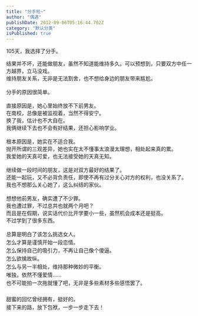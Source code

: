 ```yaml
---
title: "分手啦~"
author: "偶遇"
publishDate: 2012-09-06T05:16:44.702Z
category: "默认分类"
isPublished: true
---
```


105天，我选择了分手。<wbr><div>结果并不坏，还能做朋友，虽然不知道能维持多久。可以预想到，只要双方中任一方越界，立马没戏。</div><div>维持朋友关系，无非是无法割舍，也不想给身边的朋友带来尴尬。</div><div><br></div><div>分手的原因很简单。</div><div><br></div><div>直接原因是，她心里始终放不下前男友。</div><div>在南校，总像是被监视着，当然不得安宁。</div><div>换了我，估计也不大自在。</div><div>我俩继续下去也不会有好结果，还担心影响学业。</div><div><br></div><div>根本原因是，她实在不适合我。</div><div>抛开所谓的三观差异，她也实在太不懂事太浪漫太理想，相处起来真的累。</div><div>我爱她的天真可爱，也无法接受她的天真无知。</div><div><br></div><div>继续做一段时间的朋友，这是对双方最好的结果了。</div><div>还能一起玩，又不必背负责任，即使不再有过分关心对方的权利，也没关系了。</div><div>我也不想那么关心她了，这么纠结的家伙。</div><div><br></div><div>想想他前男友，确实遭了不少罪。</div><div>我也遭过罪，不过总共也就两个月吧？</div><div>而且是在假期，说实话代价比开学要小一些，虽然机会成本还是挺高。</div><div>不过学到了很多东西。</div><div><br></div><div><div style="line-height: 22px;"    >总算是明白了该怎么挑选女人。</div><div style="line-height: 22px;"    >怎么才算是谨慎开始一段恋情。</div><div style="line-height: 22px;"    >怎么保持自己的吸引力，不再让自己像个傻逼。</div><div style="line-height: 22px;"    >怎么欲擒故纵。</div><div style="line-height: 22px;"    >怎么与另一半相处，维持那种微妙的平衡。</div></div><div style="line-height: 22px;"    >唯独，依然不懂爱情……</div><div style="line-height: 22px;"    >也不可能拍一次拖就懂了吧，无非是多些素材多些感悟罢了。</div><div style="line-height: 22px;"    ><br></div><div style="line-height: 22px;"    >甜蜜的回忆曾经拥有，挺好的。</div><div style="line-height: 22px;"    >接下来的路，放下包袱，一步一步走下去！</div>
